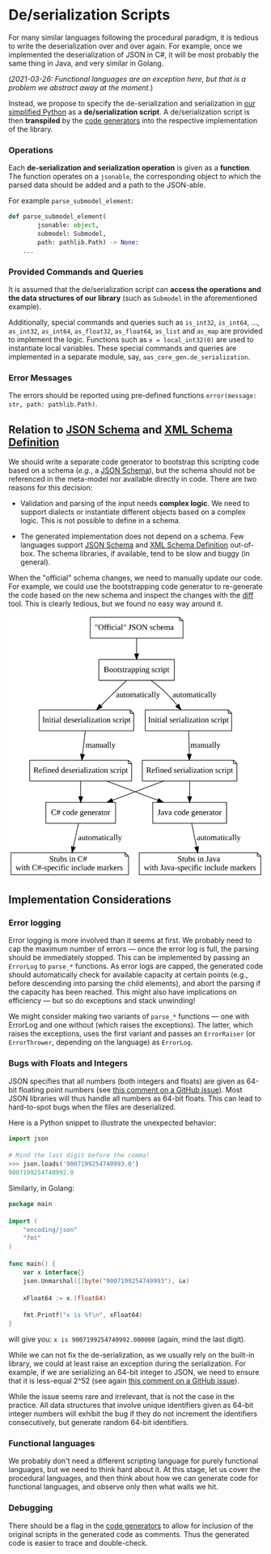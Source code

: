 # De/serialization Scripts

For many similar languages following the procedural paradigm, it is tedious to write the deserialization over and over again.
For example, once we implemented the deserialization of JSON in C#, it will be most probably the same thing in Java, and very similar in Golang.

(*2021-03-26: Functional languages are an exception here, but that is a problem we abstract away at the moment.*)

Instead, we propose to specify the de-serialization and serialization in [our simplified Python] as a **de/serialization script**.
A de/serialization script is then **transpiled** by the [code generators] into the respective implementation of the library.

[our simplified Python]: simplified-python.md
[code generators]: general-design-decisions.md#code-generators

### Operations

Each **de-serialization and serialization operation** is given as a **function**.
The function operates on a `jsonable`, the corresponding object to which the parsed data should be added and a path to the JSON-able.

For example `parse_submodel_element`:

```python
def parse_submodel_element(
        jsonable: object,
        submodel: Submodel,
        path: pathlib.Path) -> None:
    ...
```

### Provided Commands and Queries

It is assumed that the de/serialization script can **access the operations and the data structures of our library** (such as `Submodel` in the aforementioned example).

Additionally, special commands and queries such as `is_int32`, `is_int64`, …, `as_int32`, `as_int64`, `as_float32`, `as_float64`, `as_list` and `as_map` are provided to implement the logic.
Functions such as `x = local_int32(0)` are used to instantiate local variables.
These special commands and queries are implemented in a separate module, say, `aas_core_gen.de_serialization`.

### Error Messages

The errors should be reported using pre-defined functions `error(message: str, path: pathlib.Path)`.

## Relation to [JSON Schema] and [XML Schema Definition]

[JSON Schema]: https://json-schema.org/
[XML Schema Definition]: https://en.wikipedia.org/wiki/XML_Schema_(W3C)

We should write a separate code generator to bootstrap this scripting code based on a schema (*e.g.*, a [JSON Schema]), but the schema should not be referenced in the meta-model nor available directly in code.
There are two reasons for this decision:

* Validation and parsing of the input needs **complex logic**.
   We need to support dialects or instantiate different objects based on a complex logic.
  This is not possible to define in a schema.

* The generated implementation does not depend on a schema.
  Few languages support [JSON Schema] and [XML Schema Definition] out-of-box.
  The schema libraries, if available, tend to be slow and buggy (in general).

When the "official" schema changes, we need to manually update our code.
For example, we could use the bootstrapping code generator to re-generate the code based on the new schema and inspect the changes with the [diff] tool.
This is clearly tedious, but we found no easy way around it.

[diff]: https://en.wikipedia.org/wiki/Diff

![Workflow](deserialization-scripts/workflow.svg)

## Implementation Considerations

### Error logging

Error logging is more involved than it seems at first.
We probably need to cap the maximum number of errors — once the error log is full, the parsing should be immediately stopped.
This can be implemented by passing an `ErrorLog` to `parse_*` functions.
As error logs are capped, the generated code should automatically check for available capacity at certain points (e.g., before descending into parsing the child elements), and abort the parsing if the capacity has been reached.
This might also have implications on efficiency — but so do exceptions and stack unwinding!

We might consider making two variants of `parse_*` functions — one with ErrorLog and one without (which raises the exceptions).
The latter, which raises the exceptions, uses the first variant and passes an `ErrorRaiser` (or `ErrorThrower`, depending on the language) as `ErrorLog`.

### Bugs with Floats and Integers

JSON specifies that all numbers (both integers and floats) are given as 64-bit floating point numbers (see [this comment on a GitHub issue]).
Most JSON libraries will thus handle all numbers as 64-bit floats.
This can lead to hard-to-spot bugs when the files are deserialized.

[this comment on a GitHub issue]: https://github.com/grpc-ecosystem/grpc-gateway/issues/438#issuecomment-330742999


Here is a Python snippet to illustrate the unexpected behavior:

```python
import json

# Mind the last digit before the comma!
>>> json.loads('9007199254740993.0')
9007199254740992.0
```

Similarly, in Golang:

```go
package main

import (
	"encoding/json"
	"fmt"
)

func main() {
	var x interface{}
	json.Unmarshal([]byte("9007199254740993"), &x)

	xFloat64 := x.(float64)

	fmt.Printf("x is %f\n", xFloat64)
}
```

will give you: `x is 9007199254740992.000000` (again, mind the last digit).

While we can not fix the de-serialization, as we usually rely on the built-in library, we could at least raise an exception during the serialization.
For example, if we are serializing an 64-bit integer to JSON, we need to ensure that it is less-equal 2^52 (see again [this comment on a GitHub issue]).

While the issue seems rare and irrelevant, that is not the case in the practice.
All data structures that involve unique identifiers given as 64-bit integer numbers will exhibit the bug if they do not increment the identifiers consecutively, but generate random 64-bit identifiers.

### Functional languages

We probably don't need a different scripting language for purely functional languages, but we need to think hard about it.
At this stage, let us cover the procedural languages, and then think about how we can generate code for functional languages, and observe only then what walls we hit.

### Debugging

There should be a flag in the [code generators] to allow for inclusion of the original scripts in the generated code as comments.
Thus the generated code is easier to trace and double-check.
